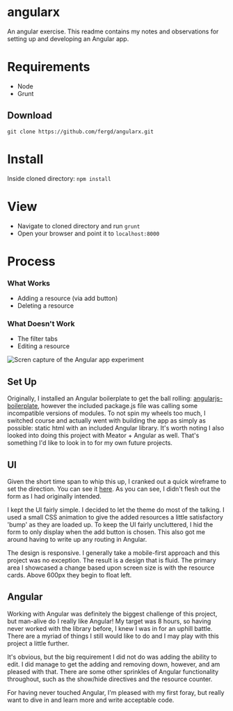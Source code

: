 # angularx
An angular exercise. This readme contains my notes and observations for setting up and developing an Angular app.

# Requirements
* Node
* Grunt

## Download
`git clone https://github.com/fergd/angularx.git`

# Install
Inside cloned directory: `npm install`

# View
* Navigate to cloned directory and run `grunt`
* Open your browser and point it to `localhost:8000`

# Process

### What Works
* Adding a resource (via add button)
* Deleting a resource

### What Doesn't Work
* The filter tabs
* Editing a resource

![Scren capture of the Angular app experiment](http://static.christanfergus.com/images/angularx-screencap.png)

## Set Up
Originally, I installed an Angular boilerplate to get the ball rolling: [angularjs-boilerplate](https://github.com/jbutko/AngularJS-Boilerplate), however the included package.js file was calling some incompatible versions of modules. To not spin my wheels too much, I switched course and actually went with building the app as simply as possible: static html with an included Angular library. It's worth noting I also looked into doing this project with Meator + Angular as well. That's something I'd like to look in to for my own future projects. 

## UI 
Given the short time span to whip this up, I cranked out a quick wireframe to set the direction. You can see it [here](http://static.christanfergus.com/images/angularx-wireframes.png). As you can see, I didn't flesh out the form as I had originally intended. 

I kept the UI fairly simple. I decided to let the theme do most of the talking. I used a small CSS animation to give the added resources a little satisfactory 'bump' as they are loaded up. To keep the UI fairly uncluttered, I hid the form to only display when the add button is chosen. This also got me around having to write up any routing in Angular. 

The design is responsive. I generally take a mobile-first approach and this project was no exception. The result is a design that is fluid. The primary area I showcased a change based upon screen size is with the resource cards. Above 600px they begin to float left.  

## Angular
Working with Angular was definitely the biggest challenge of this project, but man-alive do I really like Angular! My target was 8 hours, so having never worked with the library before, I knew I was in for an uphill battle. There are a myriad of things I still would like to do and I may play with this project a little further. 

It's obvious, but the big requirement I did not do was adding the ability to edit. I did manage to get the adding and removing down, however, and am pleased with that. There are some other sprinkles of Angular functionality throughout, such as the show/hide directives and the resource counter.

For having never touched Angular, I'm pleased with my first foray, but really want to dive in and learn more and write acceptable code. 